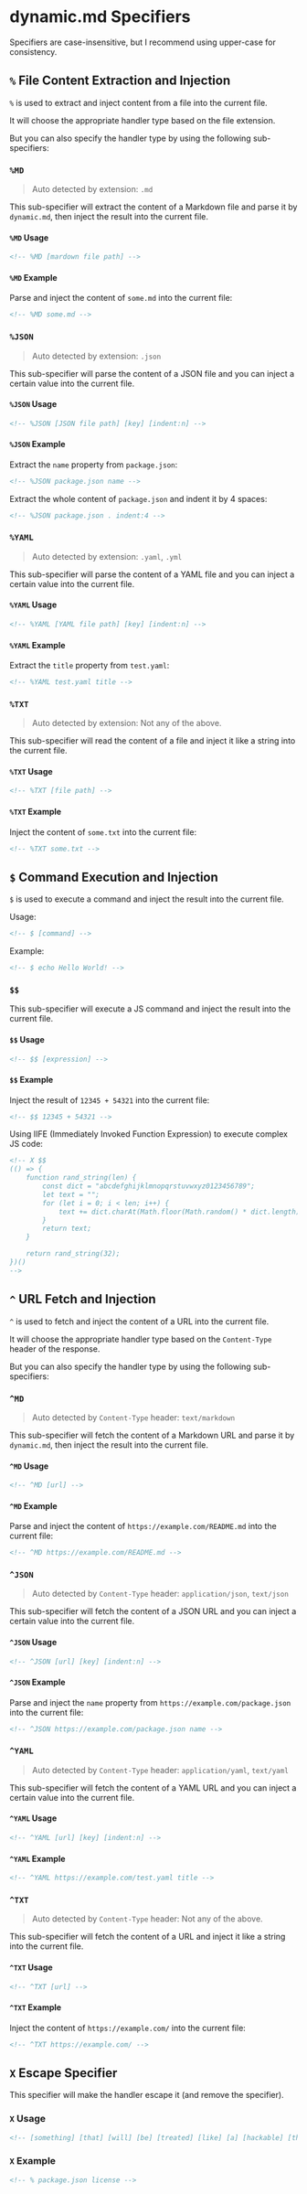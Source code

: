 # dynamic.md Specifiers

Specifiers are case-insensitive, but I recommend using upper-case for consistency.

## `%` File Content Extraction and Injection

`%` is used to extract and inject content from a file into the current file.

It will choose the appropriate handler type based on the file extension.

But you can also specify the handler type by using the following sub-specifiers:

### `%MD`

> Auto detected by extension: `.md`

This sub-specifier will extract the content of a Markdown file and parse it by `dynamic.md`, then inject the result into the current file.

#### `%MD` Usage

```md
<!-- %MD [mardown file path] -->
```

#### `%MD` Example

Parse and inject the content of `some.md` into the current file:

```md
<!-- %MD some.md -->
```

### `%JSON`

> Auto detected by extension: `.json`

This sub-specifier will parse the content of a JSON file and you can inject a certain value into the current file.

#### `%JSON` Usage

```md
<!-- %JSON [JSON file path] [key] [indent:n] -->
```

#### `%JSON` Example

Extract the `name` property from `package.json`:

```md
<!-- %JSON package.json name -->
```

Extract the whole content of `package.json` and indent it by 4 spaces:

```md
<!-- %JSON package.json . indent:4 -->
```

### `%YAML`

> Auto detected by extension: `.yaml`, `.yml`

This sub-specifier will parse the content of a YAML file and you can inject a certain value into the current file.

#### `%YAML` Usage

```md
<!-- %YAML [YAML file path] [key] [indent:n] -->
```

#### `%YAML` Example

Extract the `title` property from `test.yaml`:

```md
<!-- %YAML test.yaml title -->
```

### `%TXT`

> Auto detected by extension: Not any of the above.

This sub-specifier will read the content of a file and inject it like a string into the current file.

#### `%TXT` Usage

```md
<!-- %TXT [file path] -->
```

#### `%TXT` Example

Inject the content of `some.txt` into the current file:

```md
<!-- %TXT some.txt -->
```

## `$` Command Execution and Injection

`$` is used to execute a command and inject the result into the current file.

Usage:

```md
<!-- $ [command] -->
```

Example:

```md
<!-- $ echo Hello World! -->
```

### `$$`

This sub-specifier will execute a JS command and inject the result into the current file.

#### `$$` Usage

```md
<!-- $$ [expression] -->
```

#### `$$` Example

Inject the result of `12345 + 54321` into the current file:

```md
<!-- $$ 12345 + 54321 -->
```

Using IIFE (Immediately Invoked Function Expression) to execute complex JS code:

```md
<!-- X $$ 
(() => { 
    function rand_string(len) {
        const dict = "abcdefghijklmnopqrstuvwxyz0123456789";
        let text = "";
        for (let i = 0; i < len; i++) {
            text += dict.charAt(Math.floor(Math.random() * dict.length));
        }
        return text;
    }

    return rand_string(32);
})() 
-->
```

## `^` URL Fetch and Injection

`^` is used to fetch and inject the content of a URL into the current file.

It will choose the appropriate handler type based on the `Content-Type` header of the response.

But you can also specify the handler type by using the following sub-specifiers:

### `^MD`

> Auto detected by `Content-Type` header: `text/markdown`

This sub-specifier will fetch the content of a Markdown URL and parse it by `dynamic.md`, then inject the result into the current file.

#### `^MD` Usage

```md
<!-- ^MD [url] -->
```

#### `^MD` Example

Parse and inject the content of `https://example.com/README.md` into the current file:

```md
<!-- ^MD https://example.com/README.md -->
```

### `^JSON`

> Auto detected by `Content-Type` header: `application/json`, `text/json`

This sub-specifier will fetch the content of a JSON URL and you can inject a certain value into the current file.

#### `^JSON` Usage

```md
<!-- ^JSON [url] [key] [indent:n] -->
```

#### `^JSON` Example

Parse and inject the `name` property from `https://example.com/package.json` into the current file:

```md
<!-- ^JSON https://example.com/package.json name -->
```

### `^YAML`

> Auto detected by `Content-Type` header: `application/yaml`, `text/yaml`

This sub-specifier will fetch the content of a YAML URL and you can inject a certain value into the current file.

#### `^YAML` Usage

```md
<!-- ^YAML [url] [key] [indent:n] -->
```

#### `^YAML` Example

```md
<!-- ^YAML https://example.com/test.yaml title -->
```

### `^TXT`

> Auto detected by `Content-Type` header: Not any of the above.

This sub-specifier will fetch the content of a URL and inject it like a string into the current file.

#### `^TXT` Usage

```md
<!-- ^TXT [url] -->
```

#### `^TXT` Example

Inject the content of `https://example.com/` into the current file:

```md
<!-- ^TXT https://example.com/ -->
```

## `X` Escape Specifier

This specifier will make the handler escape it (and remove the specifier).

### `X` Usage

```md
<!-- [something] [that] [will] [be] [treated] [like] [a] [hackable] [thing] -->
```

### `X` Example

```md
<!-- % package.json license -->
```
